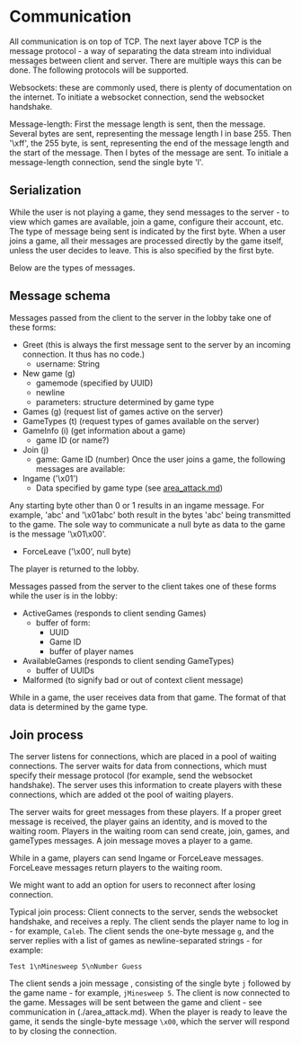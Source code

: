# Communication

All communication is on top of TCP. The next layer above TCP is the message protocol - a way of separating the data stream into individual messages between client and server. There are multiple ways this can be done. The following protocols will be supported.

Websockets: these are commonly used, there is plenty of documentation on the internet. To initiate a websocket connection, send the websocket handshake.

Message-length: First the message length is sent, then the message. Several bytes are sent, representing the message length l in base 255. Then '\xff', the 255 byte, is sent, representing the end of the message length and the start of the message. Then l bytes of the message are sent. To initiale a message-length connection, send the single byte 'l'.

## Serialization

While the user is not playing a game, they send messages to the server - to view which games are available, join a game, configure their account, etc. The type of message being sent is indicated by the first byte. When a user joins a game, all their messages are processed directly by the game itself, unless the user decides to leave. This is also specified by the first byte.

Below are the types of messages.

## Message schema

Messages passed from the client to the server in the lobby take one of these forms:

- Greet (this is always the first message sent to the server by an incoming connection. It thus has no code.)
    - username: String
- New game (g)
    - gamemode (specified by UUID)
    - newline
    - parameters: structure determined by game type
- Games (g) (request list of games active on the server)
- GameTypes (t) (request types of games available on the server)
- GameInfo (i) (get information about a game)
    - game ID (or name?)
- Join (j)
    - game: Game ID (number)
Once the user joins a game, the following messages are available:
- Ingame ('\x01')
    - Data specified by game type (see [area_attack.md](./area_attack.md))

Any starting byte other than 0 or 1 results in an ingame message. For example, 'abc' and '\x01abc' both result in the bytes 'abc' being transmitted to the game. The sole way to communicate a null byte as data to the game is the message '\x01\x00'.

- ForceLeave ('\x00', null byte)

The player is returned to the lobby.

Messages passed from the server to the client takes one of these forms while the user is in the lobby:

- ActiveGames (responds to client sending Games)
    - buffer of form:
        - UUID
        - Game ID
        - buffer of player names
- AvailableGames (responds to client sending GameTypes)
    - buffer of UUIDs
- Malformed (to signify bad or out of context client message)

While in a game, the user receives data from that game. The format of that data is determined by the game type.

## Join process
The server listens for connections, which are placed in a pool of waiting connections.
The server waits for data from connections, which must specify their message protocol (for example, send the websocket handshake). The server uses this information to create players with these connections, which are added ot the pool of waiting players.

The server waits for greet messages from these players. If a proper greet message is received, the player gains an identity, and is moved to the waiting room. Players in the waiting room can send create, join, games, and gameTypes messages. A join message moves a player to a game.

While in a game, players can send Ingame or ForceLeave messages. ForceLeave messages return players to the waiting room.

We might want to add an option for users to reconnect after losing connection.


Typical join process:
Client connects to the server, sends the websocket handshake, and receives a reply. The client sends
the player name to log in - for example, `Caleb`. The client sends the one-byte message `g`, and the
server replies with a list of games as newline-separated strings - for example:

```
Test 1\nMinesweep 5\nNumber Guess
```

The client sends a join message , consisting of the single byte `j` followed by the game name - for
example, `jMinesweep 5`. The client is now connected to the game.  Messages will be sent between the
game and client - see communication in (./area_attack.md).  When the player is ready to leave the
game, it sends the single-byte message `\x00`, which the server will respond to by closing the
connection.